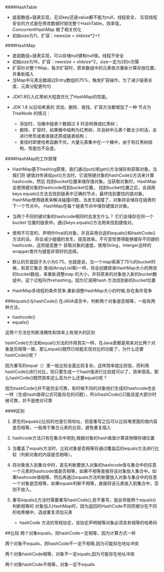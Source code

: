 ####HashTable

* 底层数组+链表实现，无论key还是value都不能为null，线程安全，
实现线程安全的方式是在修改数据时锁住整个HashTable，效率低，ConcurrentHashMap
做了相关优化
* 初始size为11，扩容：newsize = oldsize*2+1

####HashMap
* 底层数组+链表实现，可以存储null键和null值，线程不安全
* 初始size为16，扩容：newsize = oldsize*2，size一定为2的n次幂
* 扩容针对整个Map，每次扩容时，原来数组中的元素依次重新计算存放位置，并重新插入
* 当Map中元素总数超过Entry数组的75%，触发扩容操作，为了减少链表长度，元素分配更均匀

- JDK1.8引入红黑树大程度优化了HashMap的性能。
- JDK 1.8 以后哈希表的 添加、删除、查找、扩容方法都增加了一种 节点为 TreeNode 的情况：
    
    - 添加时，当桶中链表个数超过 8 时会转换成红黑树；
    - 删除、扩容时，如果桶中结构为红黑树，并且树中元素个数太少的话，会进行修剪或者直接还原成链表结构；
    - 查找时即使哈希函数不优，大量元素集中在一个桶中，由于有红黑树结构，性能也不会差。

####HashMap的工作原理
* HashMap基于hashing原理，我们通过put()和get()方法储存和获取对象。当我们将
键值对传递给put()方法时，它调用键对象的hashCode()方法来计算hashcode，然后
找到bucket位置来储存值对象。当获取对象时，HashMap会使用键对象的hashcode找到bucket位置，
找到bucket位置之后，会调用keys.equals()方法去找到链表中正确的节点，最终找到要找的值对象。
HashMap使用链表来解决碰撞问题，当发生碰撞了，对象将会储存在链表的下一个节点中。 
HashMap在每个链表节点中储存键值对对象。

* 当两个不同的键对象的hashcode相同时会发生什么？ 它们会储存在同一个bucket
位置的链表中。通过keys.equals()方法用来找到键值对。

* 使用不可变的、声明作final的对象，并且采用合适的equals()和hashCode()方法的话，
将会减少碰撞的发生，提高效率。不可变性使得能够缓存不同键的hashcode，这将提高整个
获取对象的速度，使用String，Interger这样的wrapper类作为键是非常好的选择。

* 默认的负载因子大小为0.75，也就是说，当一个map填满了75%的bucket时候，和其它集合
类(如ArrayList等)一样，将会创建原来HashMap大小的两倍的bucket数组，来重新调整map
的大小，并将原来的对象放入新的bucket数组中。这个过程叫作rehashing，因为它调用hash
方法找到新的bucket位置

* HashMap多线程的条件竞争,重新调整HashMap大小的时候,存在条件竞争


###equals()与hashCode()
在JAVA语言中，判断两个对象是否相等，一般有两种方法，
- hashcode()
- equals()

这两个方法在判断准确性和效率上有很大的区别

hashCode()方法和equal()方法的作用其实一样，在Java里都是用来对比两个对象是否相等一致，那么equal()既然已经能实现对比的功能了，为什么还要hashCode()呢？

因为重写的equal（）里一般比较全面比较复杂，这样效率就比较低，而利用hashCode()进行对比，则只要生成一个hash值进行比较就可以了，效率很高，那么hashCode()既然效率这么高为什么还要equal()呢？

因为hashCode()并不是完全可靠，有时候不同的对象他们生成的hashcode也会一样（生成hash值得公式可能存在的问题），所以hashCode()只能说是大部分时候可靠，并不是绝对可靠

####区别

1. 原生的equals()比较的也是引用地址，但是重写之后可以比较堆里面的值内容是否相等，一般用于集合元素的比较，避免重复插入

2. hashcode方法只有在集合中用到,根据对象的hash值值计算其物理存储位置

3. 当覆盖了equals方法时，比较对象是否相等将通过覆盖后的equals方法进行比较（判断对象的内容是否相等）。

4. 将对象放入到集合中时，首先判断要放入对象的hashcode值与集合中的任意一个元素的hashcode值是否相等，如果不相等直接将该对象放入集合中。如果hashcode值相等，然后再通过equals方法判断要放入对象与集合中的任意一个对象是否相等，如果equals判断不相等，直接将该元素放入到集合中，否则不放入。

5. 重写equals()方法时需要重写hashCode(),若不重写，就会导致两个equals()判断相等的
对象加入HashMap时，因为返回的HashCode不同而被分在不同的哈希桶中，造成重复添加元素
    - hashCode 方法的常规协定，该协定声明相等对象必须具有相等的哈希码

##比较
两个对象equals，则hashCode一定相等，因为计算方式一样

两个对象不equals，则hashCode不一定不相等,因为可能存在地址冲突

两个对象hashCode相等，对象不一定equals,因为可能存在地址冲突

两个对象hashCode不相等，对象一定不equals
